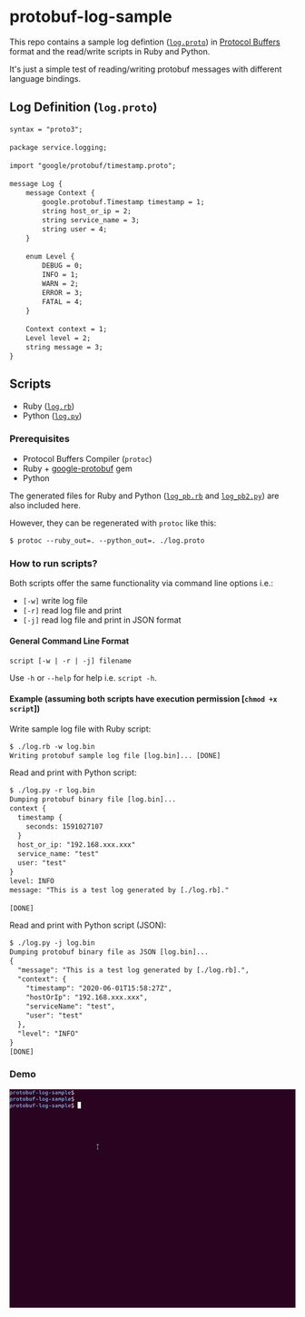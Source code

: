 # protobuf-log-sample

This repo contains a sample log defintion ([`log.proto`](https://github.com/iamAzeem/protobuf-log-sample/blob/master/log.proto)) in [Protocol Buffers](https://developers.google.com/protocol-buffers/) format and the read/write scripts in Ruby and Python.

It's just a simple test of reading/writing protobuf messages with different language bindings.

## Log Definition (`log.proto`)
```
syntax = "proto3";

package service.logging;

import "google/protobuf/timestamp.proto";

message Log {
    message Context {
        google.protobuf.Timestamp timestamp = 1;
        string host_or_ip = 2;
        string service_name = 3;
        string user = 4;
    }

    enum Level {
        DEBUG = 0;
        INFO = 1;
        WARN = 2;
        ERROR = 3;
        FATAL = 4;
    }

    Context context = 1;
    Level level = 2;
    string message = 3;
}
```

## Scripts
- Ruby ([`log.rb`](https://github.com/iamAzeem/protobuf-log-sample/blob/master/log.rb))
- Python ([`log.py`](https://github.com/iamAzeem/protobuf-log-sample/blob/master/log.py))

### Prerequisites

- Protocol Buffers Compiler (`protoc`)
- Ruby + [google-protobuf](https://github.com/ruby-protobuf/protobuf/wiki/Installation) gem
- Python

The generated files for Ruby and Python ([`log_pb.rb`](https://github.com/iamAzeem/protobuf-log-sample/blob/master/log_pb.rb) and [`log_pb2.py`](https://github.com/iamAzeem/protobuf-log-sample/blob/master/log_pb2.py)) are also included here.

However, they can be regenerated with `protoc` like this:
```
$ protoc --ruby_out=. --python_out=. ./log.proto
```

### How to run scripts?

Both scripts offer the same functionality via command line options i.e.:

- `[-w]` write log file
- `[-r]` read log file and print
- `[-j]` read log file and print in JSON format

#### General Command Line Format

```
script [-w | -r | -j] filename
```

Use `-h` or `--help` for help i.e. `script -h`.

#### Example (assuming both scripts have execution permission [`chmod +x script`])

Write sample log file with Ruby script:
```
$ ./log.rb -w log.bin
Writing protobuf sample log file [log.bin]... [DONE]
```

Read and print with Python script:
```
$ ./log.py -r log.bin
Dumping protobuf binary file [log.bin]...
context {
  timestamp {
    seconds: 1591027107
  }
  host_or_ip: "192.168.xxx.xxx"
  service_name: "test"
  user: "test"
}
level: INFO
message: "This is a test log generated by [./log.rb]."

[DONE]
```

Read and print with Python script (JSON):
```
$ ./log.py -j log.bin
Dumping protobuf binary file as JSON [log.bin]...
{
  "message": "This is a test log generated by [./log.rb].", 
  "context": {
    "timestamp": "2020-06-01T15:58:27Z", 
    "hostOrIp": "192.168.xxx.xxx", 
    "serviceName": "test", 
    "user": "test"
  }, 
  "level": "INFO"
}
[DONE]
```

### Demo

![demo](protobuf-log-sample.gif)
